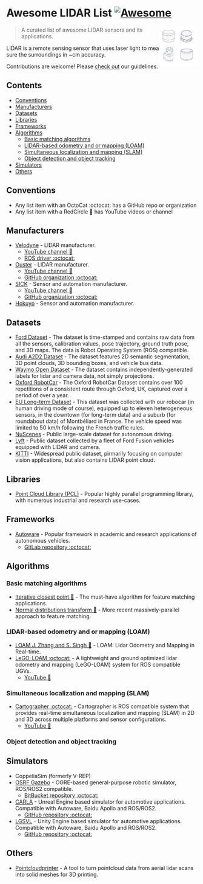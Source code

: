 # Awesome LIDAR List [![Awesome](https://awesome.re/badge.svg)](https://awesome.re)

<img src="img/lidar.svg" align="right" width="100">

> A curated list of awesome LIDAR sensors and its applications.

LIDAR is a remote sensing sensor that uses laser light to measure the surroundings in ~cm accuracy.

Contributions are welcome! Please [check out](contributing.md) our guidelines.

## Contents

- [Conventions](#conventions)
- [Manufacturers](#manufacturers)
- [Datasets](#datasets)
- [Libraries](#libraries)
- [Frameworks](#frameworks)
- [Algorithms](#algorithms)
  - [Basic matching algorithms](#basic-matching-algorithms)
  - [LIDAR-based odometry and or mapping (LOAM)](#lidar-based-odometry-and-or-mapping-loam)
  - [Simultaneous localization and mapping (SLAM)](#simultaneous-localization-and-mapping-slam)
  - [Object detection and object tracking](#object-detection-and-object-tracking)
- [Simulators](#simulators)
- [Others](#others)

## Conventions

- Any list item with an OctoCat :octocat: has a GitHub repo or organization
- Any list item with a RedCircle :red_circle: has YouTube videos or channel

## Manufacturers

- [Velodyne](https://velodynelidar.com/) - LIDAR manufacturer.
  - [YouTube channel :red_circle:](https://www.youtube.com/user/VelodyneLiDAR)
  - [ROS driver :octocat:](https://github.com/ros-drivers/velodyne)
- [Ouster](https://ouster.com/) - LIDAR manufacturer.
  - [YouTube channel :red_circle:](https://www.youtube.com/channel/UCRB5JpLey3BA-1P9XyrErTA/)
  - [GitHub organization :octocat:](https://github.com/ouster-lidar)
- [SICK](https://www.sick.com/ag/en/) - Sensor and automation manufacturer.
  - [YouTube channel :red_circle:](https://www.youtube.com/user/SICKSensors)
  - [GitHub organization :octocat:](https://github.com/ouster-lidar)
- [Hokuyo](https://www.hokuyo-aut.jp/) - Sensor and automation manufacturer.


## Datasets
- [Ford Dataset](https://avdata.ford.com/) - The dataset is time-stamped and contains raw data from all the sensors, calibration values, pose trajectory, ground truth pose, and 3D maps. The data is Robot Operating System (ROS) compatible.
- [Audi A2D2 Dataset](https://www.a2d2.audi) - The dataset features 2D semantic segmentation, 3D point clouds, 3D bounding boxes, and vehicle bus data.
- [Waymo Open Dataset](https://waymo.com/open/) - The dataset contains independently-generated labels for lidar and camera data, not simply projections.
- [Oxford RobotCar](https://robotcar-dataset.robots.ox.ac.uk/) - The Oxford RobotCar Dataset contains over 100 repetitions of a consistent route through Oxford, UK, captured over a period of over a year. 
- [EU Long-term Dataset](https://epan-utbm.github.io/utbm_robocar_dataset/) - This dataset was collected with our robocar (in human driving mode of course), equipped up to eleven heterogeneous sensors, in the downtown (for long-term data) and a suburb (for roundabout data) of Montbéliard in France. The vehicle speed was limited to 50 km/h following the French traffic rules.
- [NuScenes](https://www.nuscenes.org/) - Public large-scale dataset for autonomous driving.
- [Lyft](https://level5.lyft.com/dataset/) - Public dataset collected by a fleet of Ford Fusion vehicles equipped with LIDAR and camera.
- [KITTI](http://www.cvlibs.net/datasets/kitti/raw_data.php) - Widespread public dataset, pirmarily focusing on computer vision applications, but also contains LIDAR point cloud.

## Libraries
- [Point Cloud Library (PCL)](http://www.pointclouds.org/) - Popular highly parallel programming library, with numerous industrial and research use-cases. 

## Frameworks
- [Autoware](https://www.autoware.ai/) - Popular framework in academic and research applications of autonomous vehicles.
  - [GitLab repository :octocat:](https://gitlab.com/autowarefoundation/autoware.ai)

## Algorithms

### Basic matching algorithms
- [Iterative closest point :red_circle:](https://www.youtube.com/watch?v=uzOCS_gdZuM) - The must-have algorithm for feature matching applications.
- [Normal distributions transform :red_circle:](https://www.youtube.com/watch?v=0YV4a2asb8Y) - More recent massively-parallel approach to feature matching.

### LIDAR-based odometry and or mapping (LOAM)
- [LOAM J. Zhang and S. Singh :red_circle:](https://youtu.be/8ezyhTAEyHs) - LOAM: Lidar Odometry and Mapping in Real-time.
- [LeGO-LOAM :octocat:](https://github.com/RobustFieldAutonomyLab/LeGO-LOAM) - A lightweight and ground optimized lidar odometry and mapping (LeGO-LOAM) system for ROS compatible UGVs. 
  - [YouTube :red_circle:](https://www.youtube.com/watch?v=7uCxLUs9fwQ)
### Simultaneous localization and mapping (SLAM)
- [Cartographer :octocat:](https://github.com/cartographer-project/cartographer) - Cartographer is ROS compatible system that provides real-time simultaneous localization and mapping (SLAM) in 2D and 3D across multiple platforms and sensor configurations.
  - [YouTube :red_circle:](https://www.youtube.com/watch?v=29Knm-phAyI)

### Object detection and object tracking

## Simulators
- CoppeliaSim (formerly V-REP)
- [OSRF Gazebo](http://gazebosim.org/) - OGRE-based general-purpose robotic simulator, ROS/ROS2 compatible.
  - [BitBucket repository :octocat:](https://bitbucket.org/osrf/gazebo/src/gazebo11/)
- [CARLA](https://carla.org/) - Unreal Engine based simulator for automotive applications. Compatible with Autoware, Baidu Apollo and ROS/ROS2.
  - [GitHub repository :octocat:](https://github.com/carla-simulator/carla)
- [LGSVL](https://www.lgsvlsimulator.com/) - Unity Engine based simulator for automotive applications. Compatible with Autoware, Baidu Apollo and ROS/ROS2.
  - [GitHub repository :octocat:](https://github.com/lgsvl/simulator)

## Others
- [Pointcloudprinter](https://github.com/marian42/pointcloudprinter) - A tool to turn pointcloud data from aerial lidar scans into solid meshes for 3D printing.
